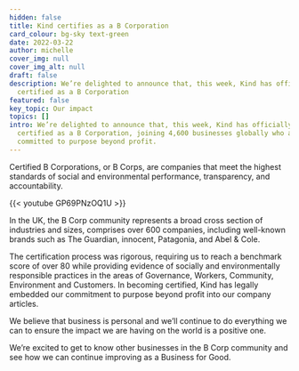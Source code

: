 ```yaml
---
hidden: false
title: Kind certifies as a B Corporation
card_colour: bg-sky text-green
date: 2022-03-22
author: michelle
cover_img: null
cover_img_alt: null
draft: false
description: We’re delighted to announce that, this week, Kind has officially
  certified as a B Corporation
featured: false
key_topic: Our impact
topics: []
intro: We’re delighted to announce that, this week, Kind has officially
  certified as a B Corporation, joining 4,600 businesses globally who are
  committed to purpose beyond profit.
---
```


Certified B Corporations, or B Corps, are companies that meet the highest standards of social and environmental performance, transparency, and accountability.

{{< youtube GP69PNzOQ1U >}}

In the UK, the B Corp community represents a broad cross section of industries and sizes, comprises over 600 companies, including well-known brands such as The Guardian, innocent, Patagonia, and Abel & Cole.

The certification process was rigorous, requiring us to reach a benchmark score of over 80 while providing evidence of socially and environmentally responsible practices in the areas of Governance, Workers, Community, Environment and Customers. In becoming certified, Kind has legally embedded our commitment to purpose beyond profit into our company articles.

We believe that business is personal and we’ll continue to do everything we can to ensure the impact we are having on the world is a positive one.

We’re excited to get to know other businesses in the B Corp community and see how we can continue improving as a Business for Good.
